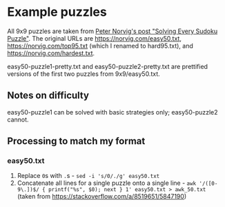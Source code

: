 # Example puzzles

All 9x9 puzzles are taken from [Peter Norvig's post "Solving Every Sudoku Puzzle"](https://norvig.com/sudoku.html). The original URLs are https://norvig.com/easy50.txt, https://norvig.com/top95.txt (which I renamed to hard95.txt), and https://norvig.com/hardest.txt.

easy50-puzzle1-pretty.txt and easy50-puzzle2-pretty.txt are prettified versions of the first two puzzles from 9x9/easy50.txt.

## Notes on difficulty

easy50-puzzle1 can be solved with basic strategies only; easy50-puzzle2 cannot.

## Processing to match my format

### easy50.txt

1. Replace `0`s with `.`s - `sed -i 's/0/./g' easy50.txt`
2. Concatenate all lines for a single puzzle onto a single line - `awk '/([0-9\.])$/ { printf("%s", $0); next } 1' easy50.txt > awk_50.txt` (taken from https://stackoverflow.com/a/8519651/5847190)
